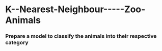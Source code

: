 # K--Nearest-Neighbour-----Zoo-Animals

### Prepare a model to classify the animals into their respective category
